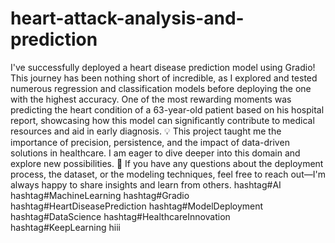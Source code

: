 # heart-attack-analysis-and-prediction
I've successfully deployed a heart disease prediction model using Gradio! This journey has been nothing short of incredible, as I explored and tested numerous regression and classification models before deploying the one with the highest accuracy.
One of the most rewarding moments was predicting the heart condition of a 63-year-old patient based on his hospital report, showcasing how this model can significantly contribute to medical resources and aid in early diagnosis.
💡 This project taught me the importance of precision, persistence, and the impact of data-driven solutions in healthcare. I am eager to dive deeper into this domain and explore new possibilities.
🚀 If you have any questions about the deployment process, the dataset, or the modeling techniques, feel free to reach out—I'm always happy to share insights and learn from others.
hashtag#AI hashtag#MachineLearning hashtag#Gradio hashtag#HeartDiseasePrediction hashtag#ModelDeployment hashtag#DataScience hashtag#HealthcareInnovation hashtag#KeepLearning
 hiii
